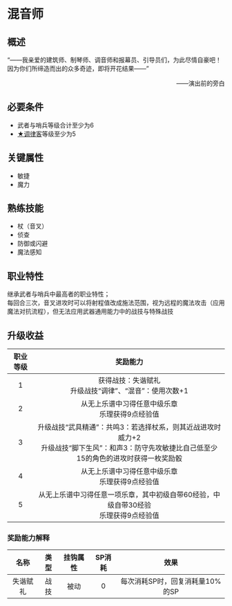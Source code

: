 # 混音师

## 概述

“——我亲爱的建筑师、制琴师、调音师和报幕员、引导员们，为此尽情自豪吧！因为你们所缔造而出的众多奇迹，即将开花结果——”
<div align="right">——演出前的旁白</div>

## 必要条件

* 武者与哨兵等级合计至少为6
* <a href="../1-Tuner" target="_blank">★调律客</a>等级至少为5

## 关键属性

* 敏捷
* 魔力

## 熟练技能

* 杖（音叉）
* 侦查
* 防御或闪避
* 魔法感知

## 职业特性

继承武者与哨兵中最高者的职业特性；<br>每回合三次，音叉进攻时可以将射程值改成施法范围，视为远程的魔法攻击（应用魔法对抗流程），但无法应用武器通用能力中的战技与特殊战技

## 升级收益

职业等级|奖励能力
:--:|:--:
1|获得战技：失谐赋礼<br>升级战技“调律”、“混音”：使用次数+1
2|从无上乐谱中习得任意中级乐章<br>乐理获得9点经验值
3|升级战技“武具精通”：共鸣3：若选择杖系，则其近战进攻时威力+2<br>升级战技“脚下生风”：和声3：防守先攻敏捷比自己低至少15的角色的进攻时获得一枚奖励骰
4|从无上乐谱中习得任意中级乐章<br>乐理获得9点经验值
5|从无上乐谱中习得任意一项乐章，其中初级自带60经验，中级自带30经验<br>乐理获得9点经验值

### 奖励能力解释

名称|类型|挂钩属性|SP消耗|效果
:--:|:--:|:--:|:--:|:--:
失谐赋礼|战技|被动|0|每次消耗SP时，回复消耗量10%的SP